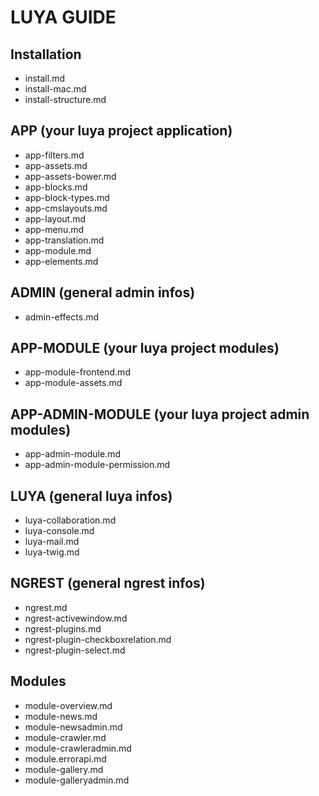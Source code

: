 LUYA GUIDE
==========

Installation
--
- install.md
- install-mac.md
- install-structure.md

APP (your luya project application)
--
- app-filters.md
- app-assets.md
- app-assets-bower.md
- app-blocks.md
- app-block-types.md
- app-cmslayouts.md
- app-layout.md
- app-menu.md
- app-translation.md
- app-module.md
- app-elements.md

ADMIN (general admin infos)
--
- admin-effects.md

APP-MODULE (your luya project modules)
--
- app-module-frontend.md
- app-module-assets.md

APP-ADMIN-MODULE (your luya project admin modules)
--
- app-admin-module.md
- app-admin-module-permission.md

LUYA (general luya infos)
--
- luya-collaboration.md
- luya-console.md
- luya-mail.md
- luya-twig.md

NGREST (general ngrest infos)
--
- ngrest.md
- ngrest-activewindow.md
- ngrest-plugins.md
- ngrest-plugin-checkboxrelation.md
- ngrest-plugin-select.md

Modules
--
- module-overview.md
- module-news.md
- module-newsadmin.md
- module-crawler.md
- module-crawleradmin.md
- module.errorapi.md
- module-gallery.md
- module-galleryadmin.md

